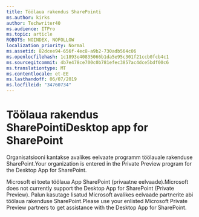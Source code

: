 ```yaml
---
title: Töölaua rakendus SharePointi
ms.author: kirks
author: Techwriter40
ms.audience: ITPro
ms.topic: article
ROBOTS: NOINDEX, NOFOLLOW
localization_priority: Normal
ms.assetid: 82dcee94-656f-4ec8-a9b2-730adb564c06
ms.openlocfilehash: 1c1893e40835066b1da5e95c301f21ccb0fcb4c1
ms.sourcegitcommit: 4b7e478ce700c0b781efec3857ac4dce5bdf00c6
ms.translationtype: MT
ms.contentlocale: et-EE
ms.lasthandoff: 06/07/2019
ms.locfileid: "34760734"
---
```

# <a name="desktop-app-for-sharepoint"></a><span data-ttu-id="05ee1-102">Töölaua rakendus SharePointi</span><span class="sxs-lookup"><span data-stu-id="05ee1-102">Desktop app for SharePoint</span></span>

<span data-ttu-id="05ee1-103">Organisatsiooni kantakse avalikes eelvaate programm töölauale rakenduse SharePoint.</span><span class="sxs-lookup"><span data-stu-id="05ee1-103">Your organization is entered in the Private Preview program for the Desktop App for SharePoint.</span></span>

<span data-ttu-id="05ee1-104">Microsoft ei toeta töölaua App SharePoint (privaatne eelvaade).</span><span class="sxs-lookup"><span data-stu-id="05ee1-104">Microsoft does not currently support the Desktop App for SharePoint (Private Preview).</span></span> <span data-ttu-id="05ee1-105">Palun kasutage lisatud Microsoft avalikes eelvaade partnerite abi töölaua rakenduse SharePoint.</span><span class="sxs-lookup"><span data-stu-id="05ee1-105">Please use your enlisted Microsoft Private Preview partners to get assistance with the Desktop App for SharePoint.</span></span>

